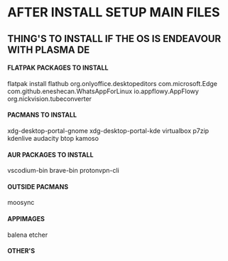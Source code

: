 # AFTER INSTALL SETUP MAIN FILES
## THING'S TO INSTALL IF THE OS IS ENDEAVOUR WITH PLASMA DE

#### FLATPAK PACKAGES TO INSTALL
flatpak install flathub org.onlyoffice.desktopeditors com.microsoft.Edge com.github.eneshecan.WhatsAppForLinux io.appflowy.AppFlowy org.nickvision.tubeconverter

#### PACMANS TO INSTALL
xdg-desktop-portal-gnome xdg-desktop-portal-kde virtualbox p7zip kdenlive audacity btop kamoso

#### AUR PACKAGES TO INSTALL
vscodium-bin brave-bin protonvpn-cli

#### OUTSIDE PACMANS
moosync

#### APPIMAGES
balena etcher

#### OTHER'S
